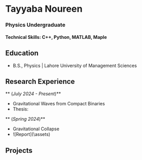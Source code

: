 # Tayyaba Noureen
### Physics Undergraduate

#### Technical Skills: C++, Python, MATLAB, Maple

## Education			        		
- B.S., Physics | Lahore University of Management Sciences

## Research Experience
** (_July 2024 - Present_)**
- Gravitational Waves from Compact Binaries
- Thesis: 

** (_Spring 2024_)**
- Gravitational Collapse
- ![Report](\assets\)

## Projects
###





